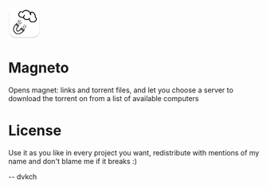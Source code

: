 <img src="Resources/README-AppIcon.png" width=64 />

# Magneto

Opens magnet: links and torrent files, and let you choose a server to download the torrent on from a list of available computers


# License

Use it as you like in every project you want, redistribute with mentions of my name and don't blame me if it breaks :)

-- dvkch
